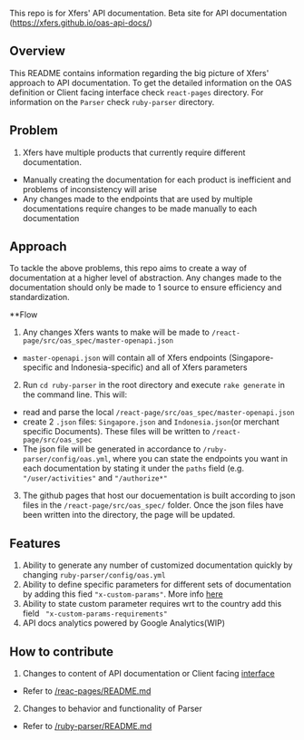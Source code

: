 This repo is for Xfers' API documentation.
Beta site for API documentation (https://xfers.github.io/oas-api-docs/)

## Overview

This README contains information regarding the big picture of Xfers' approach to API documentation. To get the detailed information
on the OAS definition or Client facing interface check `react-pages` directory. For information on the `Parser` check `ruby-parser`
directory.

## Problem

1. Xfers have multiple products that currently require different documentation.
  - Manually creating the documentation for each product is inefficient and problems of inconsistency will arise
  - Any changes made to the endpoints that are used by multiple documentations require changes to be made manually to each documentation

## Approach

To tackle the above problems, this repo aims to create a way of documentation at a higher level of abstraction. Any changes made to the documentation should only be made to 1 source to ensure efficiency and standardization.

**Flow 

 

1. Any changes Xfers wants to make will be made to `/react-page/src/oas_spec/master-openapi.json`
  - `master-openapi.json` will contain all of Xfers endpoints (Singapore-specific and Indonesia-specific) and all of Xfers parameters
2. Run `cd ruby-parser` in the root directory and execute `rake generate` in the command line. This will:
  - read and parse the local `/react-page/src/oas_spec/master-openapi.json`
  - create 2 `.json` files: `Singapore.json` and `Indonesia.json`(or merchant specific Documents). These files will be written to `/react-page/src/oas_spec`
  - The json file will be generated in accordance to `/ruby-parser/config/oas.yml`, where you can state the endpoints you want in each documentation by stating it under the `paths` field (e.g. `"/user/activities"` and `"/authorize*"`
3. The github pages that host our docuementation is built according to json files in the `/react-page/src/oas_spec/` folder. Once the json files have been written into the directory, the page will be updated.

## Features
1. Ability to generate any number of customized documentation quickly by changing `ruby-parser/config/oas.yml`
2. Ability to define specific parameters for different sets of documentation by adding this fied
`"x-custom-params"`. More info [here](https://github.com/Xfers/oas-api-docs/tree/master/react-page/src/oas_spec)
3. Ability to state custom parameter requires wrt to the country add this field ` "x-custom-params-requirements"`
4. API docs analytics powered by Google Analytics(WIP)

## How to contribute

1. Changes to content of API documentation or Client facing [interface](https://xfers.github.io/oas-api-docs/)
  - Refer to [/reac-pages/README.md](https://github.com/Xfers/oas-api-docs/tree/master/react-page)
2. Changes to behavior and functionality of Parser
  - Refer to [/ruby-parser/README.md](https://github.com/Xfers/oas-api-docs/tree/master/ruby-parser)


